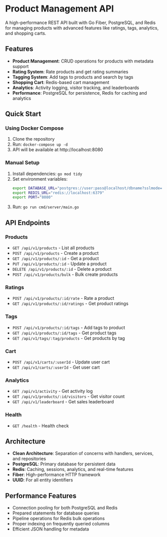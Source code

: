 # Product Management API

A high-performance REST API built with Go Fiber, PostgreSQL, and Redis for managing products with advanced features like ratings, tags, analytics, and shopping carts.

## Features

- **Product Management**: CRUD operations for products with metadata support
- **Rating System**: Rate products and get rating summaries
- **Tagging System**: Add tags to products and search by tags
- **Shopping Cart**: Redis-based cart management
- **Analytics**: Activity logging, visitor tracking, and leaderboards
- **Performance**: PostgreSQL for persistence, Redis for caching and analytics

## Quick Start

### Using Docker Compose

1. Clone the repository
2. Run: `docker-compose up -d`
3. API will be available at http://localhost:8080

### Manual Setup

1. Install dependencies: `go mod tidy`
2. Set environment variables:
   ```bash
   export DATABASE_URL="postgres://user:pass@localhost/dbname?sslmode=disable"
   export REDIS_URL="redis://localhost:6379"
   export PORT="8080"
   ```
3. Run: `go run cmd/server/main.go`

## API Endpoints

### Products
- `GET /api/v1/products` - List all products
- `POST /api/v1/products` - Create a product
- `GET /api/v1/products/:id` - Get a product
- `PUT /api/v1/products/:id` - Update a product
- `DELETE /api/v1/products/:id` - Delete a product
- `POST /api/v1/products/bulk` - Bulk create products

### Ratings
- `POST /api/v1/products/:id/rate` - Rate a product
- `GET /api/v1/products/:id/ratings` - Get product ratings

### Tags
- `POST /api/v1/products/:id/tags` - Add tags to product
- `GET /api/v1/products/:id/tags` - Get product tags
- `GET /api/v1/tags/:tag/products` - Get products by tag

### Cart
- `POST /api/v1/carts/:userId` - Update user cart
- `GET /api/v1/carts/:userId` - Get user cart

### Analytics
- `GET /api/v1/activity` - Get activity log
- `GET /api/v1/products/:id/visitors` - Get visitor count
- `GET /api/v1/leaderboard` - Get sales leaderboard

### Health
- `GET /health` - Health check

## Architecture

- **Clean Architecture**: Separation of concerns with handlers, services, and repositories
- **PostgreSQL**: Primary database for persistent data
- **Redis**: Caching, sessions, analytics, and real-time features
- **Fiber**: High-performance HTTP framework
- **UUID**: For all entity identifiers

## Performance Features

- Connection pooling for both PostgreSQL and Redis
- Prepared statements for database queries
- Pipeline operations for Redis bulk operations
- Proper indexing on frequently queried columns
- Efficient JSON handling for metadata
